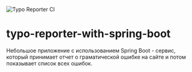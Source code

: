 ![Typo Reporter CI](https://github.com/TanyFV/typo-reporter-with-spring-boot/workflows/Typo%20Reporter%20CI/badge.svg)

# typo-reporter-with-spring-boot
Небольшое приложение с использованием Spring Boot - сервис, который принимает отчет о граматической ошибке на сайте и потом показывает список всех ошибок.
